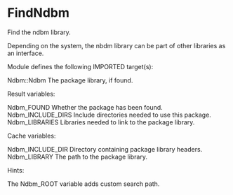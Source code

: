 # FindNdbm

Find the ndbm library.

Depending on the system, the nbdm library can be part of other libraries as an
interface.

Module defines the following IMPORTED target(s):

  Ndbm::Ndbm
    The package library, if found.

Result variables:

  Ndbm_FOUND
    Whether the package has been found.
  Ndbm_INCLUDE_DIRS
    Include directories needed to use this package.
  Ndbm_LIBRARIES
    Libraries needed to link to the package library.

Cache variables:

  Ndbm_INCLUDE_DIR
    Directory containing package library headers.
  Ndbm_LIBRARY
    The path to the package library.

Hints:

  The Ndbm_ROOT variable adds custom search path.
